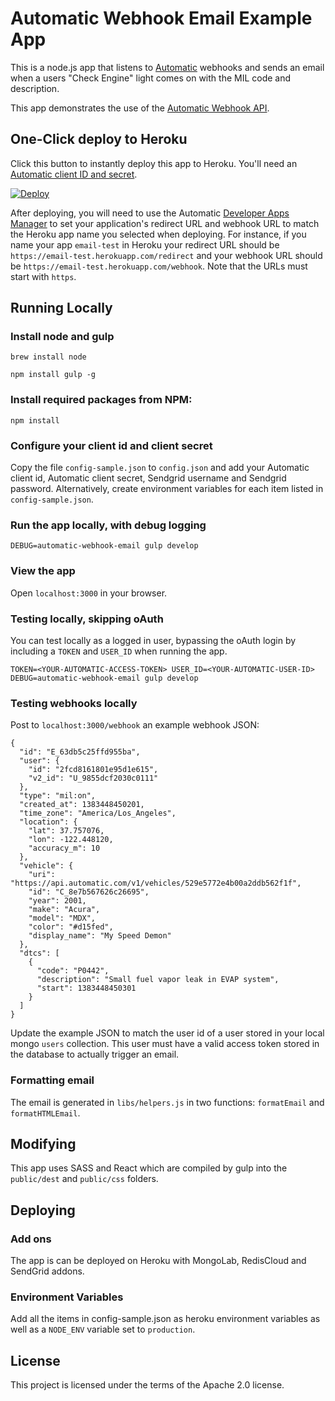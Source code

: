 # Automatic Webhook Email Example App

This is a node.js app that listens to [Automatic](http://automatic.com) webhooks and sends an email when a users "Check Engine" light comes on with the MIL code and description.

This app demonstrates the use of the [Automatic Webhook API](http://developer.automatic.com).


## One-Click deploy to Heroku

Click this button to instantly deploy this app to Heroku. You'll need an [Automatic client ID and secret](http://developer.automatic.com).

[![Deploy](https://www.herokucdn.com/deploy/button.png)](https://heroku.com/deploy)

After deploying, you will need to use the Automatic [Developer Apps Manager](https://developer.automatic.com/my-apps/) to set your application's redirect URL and webhook URL to match the Heroku app name you selected when deploying. For instance, if you name your app `email-test` in Heroku your redirect URL should be `https://email-test.herokuapp.com/redirect` and your webhook URL should be `https://email-test.herokuapp.com/webhook`. Note that the URLs must start with `https`.


## Running Locally

### Install node and gulp

    brew install node

    npm install gulp -g

### Install required packages from NPM:

    npm install

### Configure your client id and client secret

Copy the file `config-sample.json` to `config.json` and add your Automatic client id, Automatic client secret, Sendgrid username and Sendgrid password.  Alternatively, create environment variables for each item listed in `config-sample.json`.

### Run the app locally, with debug logging

    DEBUG=automatic-webhook-email gulp develop

### View the app

Open `localhost:3000` in your browser.

### Testing locally, skipping oAuth

You can test locally as a logged in user, bypassing the oAuth login by including a `TOKEN` and `USER_ID` when running the app.

    TOKEN=<YOUR-AUTOMATIC-ACCESS-TOKEN> USER_ID=<YOUR-AUTOMATIC-USER-ID> DEBUG=automatic-webhook-email gulp develop

### Testing webhooks locally

Post to `localhost:3000/webhook` an example webhook JSON:

```
{
  "id": "E_63db5c25ffd955ba",
  "user": {
    "id": "2fcd8161801e95d1e615",
    "v2_id": "U_9855dcf2030c0111"
  },
  "type": "mil:on",
  "created_at": 1383448450201,
  "time_zone": "America/Los_Angeles",
  "location": {
    "lat": 37.757076,
    "lon": -122.448120,
    "accuracy_m": 10
  },
  "vehicle": {
    "uri": "https://api.automatic.com/v1/vehicles/529e5772e4b00a2ddb562f1f",
    "id": "C_8e7b567626c26695",
    "year": 2001,
    "make": "Acura",
    "model": "MDX",
    "color": "#d15fed",
    "display_name": "My Speed Demon"
  },
  "dtcs": [
    {
      "code": "P0442",
      "description": "Small fuel vapor leak in EVAP system",
      "start": 1383448450301
    }
  ]
}

```

Update the example JSON to match the user id of a user stored in your local mongo `users` collection.  This user must have a valid access token stored in the database to actually trigger an email.


### Formatting email

The email is generated in `libs/helpers.js` in two functions: `formatEmail` and `formatHTMLEmail`.

## Modifying

This app uses SASS and React which are compiled by gulp into the `public/dest` and `public/css` folders.

## Deploying

### Add ons

The app is can be deployed on Heroku with MongoLab, RedisCloud and SendGrid addons.

### Environment Variables

Add all the items in config-sample.json as heroku environment variables as well as a `NODE_ENV` variable set to `production`.


## License

This project is licensed under the terms of the Apache 2.0 license.
